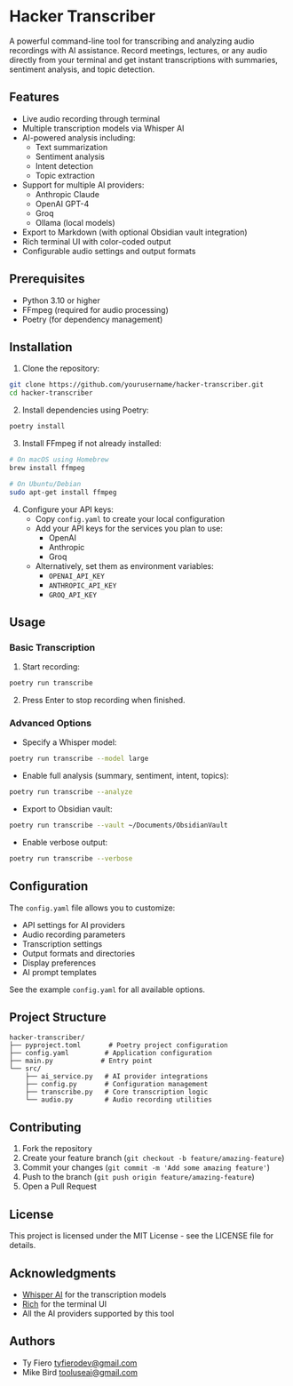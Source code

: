 # Hacker Transcriber

A powerful command-line tool for transcribing and analyzing audio recordings with AI assistance. Record meetings, lectures, or any audio directly from your terminal and get instant transcriptions with summaries, sentiment analysis, and topic detection.

## Features

- Live audio recording through terminal
- Multiple transcription models via Whisper AI
- AI-powered analysis including:
  - Text summarization
  - Sentiment analysis
  - Intent detection
  - Topic extraction
- Support for multiple AI providers:
  - Anthropic Claude
  - OpenAI GPT-4
  - Groq
  - Ollama (local models)
- Export to Markdown (with optional Obsidian vault integration)
- Rich terminal UI with color-coded output
- Configurable audio settings and output formats

## Prerequisites

- Python 3.10 or higher
- FFmpeg (required for audio processing)
- Poetry (for dependency management)

## Installation

1. Clone the repository:

```bash
git clone https://github.com/yourusername/hacker-transcriber.git
cd hacker-transcriber
```

2. Install dependencies using Poetry:

```bash
poetry install
```

3. Install FFmpeg if not already installed:

```bash
# On macOS using Homebrew
brew install ffmpeg

# On Ubuntu/Debian
sudo apt-get install ffmpeg
```

4. Configure your API keys:
   - Copy `config.yaml` to create your local configuration
   - Add your API keys for the services you plan to use:
     - OpenAI
     - Anthropic
     - Groq
   - Alternatively, set them as environment variables:
     - `OPENAI_API_KEY`
     - `ANTHROPIC_API_KEY`
     - `GROQ_API_KEY`

## Usage

### Basic Transcription

1. Start recording:

```bash
poetry run transcribe
```

2. Press Enter to stop recording when finished.

### Advanced Options

- Specify a Whisper model:

```bash
poetry run transcribe --model large
```

- Enable full analysis (summary, sentiment, intent, topics):

```bash
poetry run transcribe --analyze
```

- Export to Obsidian vault:

```bash
poetry run transcribe --vault ~/Documents/ObsidianVault
```

- Enable verbose output:

```bash
poetry run transcribe --verbose
```

## Configuration

The `config.yaml` file allows you to customize:

- API settings for AI providers
- Audio recording parameters
- Transcription settings
- Output formats and directories
- Display preferences
- AI prompt templates

See the example `config.yaml` for all available options.

## Project Structure

```
hacker-transcriber/
├── pyproject.toml       # Poetry project configuration
├── config.yaml         # Application configuration
├── main.py            # Entry point
└── src/
    ├── ai_service.py   # AI provider integrations
    ├── config.py       # Configuration management
    ├── transcribe.py   # Core transcription logic
    └── audio.py        # Audio recording utilities
```

## Contributing

1. Fork the repository
2. Create your feature branch (`git checkout -b feature/amazing-feature`)
3. Commit your changes (`git commit -m 'Add some amazing feature'`)
4. Push to the branch (`git push origin feature/amazing-feature`)
5. Open a Pull Request

## License

This project is licensed under the MIT License - see the LICENSE file for details.

## Acknowledgments

- [Whisper AI](https://github.com/openai/whisper) for the transcription models
- [Rich](https://github.com/Textualize/rich) for the terminal UI
- All the AI providers supported by this tool

## Authors

- Ty Fiero <tyfierodev@gmail.com>
- Mike Bird <tooluseai@gmail.com>
